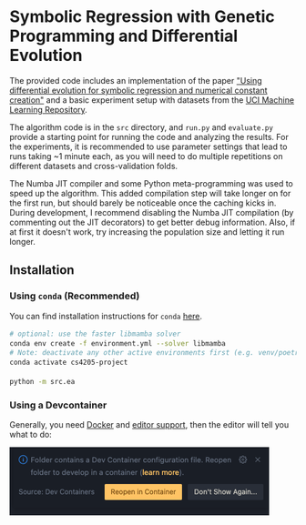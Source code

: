# Symbolic Regression with Genetic Programming and Differential Evolution

The provided code includes an implementation of the paper ["Using differential evolution for symbolic regression and numerical constant creation"](https://doi.org/10.1145/1389095.1389331) and a basic experiment setup with datasets from the [UCI Machine Learning Repository](https://archive.ics.uci.edu/).

The algorithm code is in the `src` directory, and `run.py` and `evaluate.py`  provide a starting point for running the code and analyzing the results. For the experiments, it is recommended to use parameter settings that lead to runs taking ~1 minute each, as you will need to do multiple repetitions on different datasets and cross-validation folds.

The Numba JIT compiler and some Python meta-programming was used to speed up the algorithm. This added compilation step will take longer on for the first run, but should barely be noticeable once the caching kicks in.
During development, I recommend disabling the Numba JIT compilation (by commenting out the JIT decorators) to get better debug information. Also, if at first it doesn't work, try increasing the population size and letting it run longer.

## Installation

### Using `conda` (Recommended)

You can find installation instructions for `conda` [here](https://docs.anaconda.com/free/miniconda/#quick-command-line-install).

```bash
# optional: use the faster libmamba solver
conda env create -f environment.yml --solver libmamba
# Note: deactivate any other active environments first (e.g. venv/poetry/conda/...)
conda activate cs4205-project

python -m src.ea
```

### Using a Devcontainer

Generally, you need [Docker](https://www.docker.com/products/docker-desktop/) and [editor support](https://containers.dev/supporting), then the editor will tell you what to do:

![VSCode automatically suggests using the devcontainer](.devcontainer/vscode.png)
